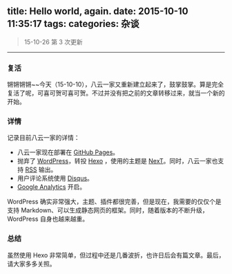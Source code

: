 title: Hello world, again.
date: 2015-10-10 11:35:17
tags:
categories: 杂谈
---

> 15-10-26 第 3 次更新

---

### 复活

锵锵锵锵~~今天（15-10-10），八云一家又重新建立起来了，鼓掌鼓掌。算是完全复活了呢，可喜可贺可喜可贺。不过并没有把之前的文章转移过来，就当一个新的开始。

### 详情

记录目前八云一家的详情：
+ 八云一家现在部署在 [GitHub Pages](https://pages.github.com/)。
+ 抛弃了 [WordPress](https://wordpress.org/)，转投 [Hexo](https://hexo.io/) ，使用的主题是 [NexT](https://github.com/iissnan/hexo-theme-next)。同时，八云一家也支持 [RSS](rss2.xml) 输出。
+ 用户评论系统使用 [Disqus](https://disqus.com/)。
+ [Google Analytics](https://www.google.com/analytics/) 开启。

<!-- more -->

WordPress 确实非常强大，主题、插件都很完善，但是现在，我需要的仅仅个是支持 Markdown、可以生成静态网页的框架。同时，随着版本的不断升级，WordPress 自身也越来越重。

### 总结

虽然使用 Hexo 非常简单，但过程中还是几番波折，也许日后会有篇文章。最后，请大家多多关照。

